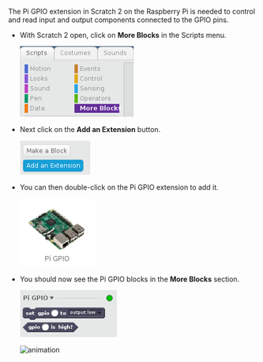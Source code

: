 The Pi GPIO extension in Scratch 2 on the Raspberry Pi is needed to control and read input and output components connected to the GPIO pins.

- With Scratch 2 open, click on **More Blocks** in the Scripts menu.
    
    ![more blocks](images/more_blocks.png)

- Next click on the **Add an Extension** button.
    
    ![add extension](images/add_extension.png)

- You can then double-click on the Pi GPIO extension to add it.
    
    ![pi gpio](images/pi_gpio.png)

- You should now see the Pi GPIO blocks in the **More Blocks** section.
    
    ![pi gpio blocks](images/pi_gpio_blocks.png)
    
    ![animation](images/enable-pi-gpio.gif)